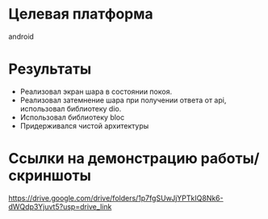 # Целевая платформа

android

# Результаты

- Реализовал экран шара в состоянии покоя.
- Реализовал затемнение шара при получении ответа от api, использовал библиотеку dio.
- Использовал библиотеку bloc
- Придерживался чистой архитектуры

# Ссылки на демонстрацию работы/скриншоты

https://drive.google.com/drive/folders/1p7fgSUwJjYPTkIQ8Nk6-dWQdp3Yjuvt5?usp=drive_link